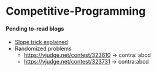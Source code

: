 # Competitive-Programming
#### Pending to-read blogs
- [Slope trick explained](https://codeforces.com/blog/entry/77298)
- Randomized problems
    - https://vjudge.net/contest/323610   -> contra: abcd
    - https://vjudge.net/contest/323731   ->  contra:abcd
